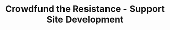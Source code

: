 ---
layout: crowdfunding
title: "Crowdfund the Resistance - Support Site Development"
description: "Help us create new features, investigations, and content by backing our crowdfunding campaigns"
permalink: /crowdfunding/
theme: blue
---